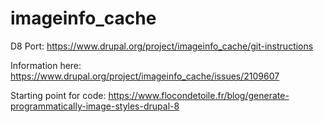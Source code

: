 # imageinfo_cache
D8 Port: https://www.drupal.org/project/imageinfo_cache/git-instructions

Information here: https://www.drupal.org/project/imageinfo_cache/issues/2109607

Starting point for code: https://www.flocondetoile.fr/blog/generate-programmatically-image-styles-drupal-8
